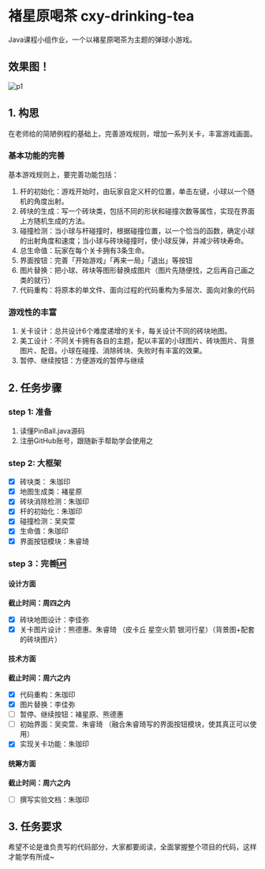 # 褚星原喝茶 cxy-drinking-tea

Java课程小组作业，一个以褚星原喝茶为主题的弹球小游戏。

## 效果图！

![p1](https://i.loli.net/2019/05/19/5ce068b06a92575136.png)

## 1. 构思

在老师给的简陋例程的基础上，完善游戏规则，增加一系列关卡，丰富游戏画面。

### 基本功能的完善

基本游戏规则上，要完善功能包括：

1. 杆的初始化：游戏开始时，由玩家自定义杆的位置，单击左键，小球以一个随机的角度出射。
2. 砖块的生成：写一个砖块类，包括不同的形状和碰撞次数等属性，实现在界面上方随机生成的方法。
3. 碰撞检测：当小球与杆碰撞时，根据碰撞位置，以一个恰当的函数，确定小球的出射角度和速度；当小球与砖块碰撞时，使小球反弹，并减少砖块寿命。
4. 总生命值：玩家在每个关卡拥有3条生命。
5. 界面按钮：完善「开始游戏」「再来一局」「退出」等按钮
6. 图片替换：把小球、砖块等图形替换成图片（图片先随便找，之后再自己画之类的就行）
7. 代码重构：将原本的单文件、面向过程的代码重构为多层次、面向对象的代码

### 游戏性的丰富

1. 关卡设计：总共设计6个难度递增的关卡，每关设计不同的砖块地图。
2. 美工设计：不同关卡拥有各自的主题，配以丰富的小球图片、砖块图片、背景图片、配音。小球在碰撞、消除砖块、失败时有丰富的效果。
3. 暂停、继续按钮：方便游戏的暂停与继续

## 2. 任务步骤

### step 1: 准备

1. 读懂PinBall.java源码
2. 注册GitHub账号，跟随新手帮助学会使用之

### step 2: 大框架

* [x] 砖块类： 朱珈印
* [x] 地图生成类：褚星原
* [x] 砖块消除检测：朱珈印
* [x] 杆的初始化：朱珈印
* [x] 碰撞检测：吴奕萱
* [x] 生命值：朱珈印
* [x] 界面按钮模块：朱睿琦

### step 3：完善🆙

#### 设计方面

**截止时间：周四之内**

* [x] 砖块地图设计：李佳弥
* [x] 关卡图片设计：熊德惠、朱睿琦
  （皮卡丘 星空火箭 银河行星）（背景图+配套的砖块图片）

#### 技术方面

**截止时间：周六之内**

* [x] 代码重构：朱珈印
* [x] 图片替换：李佳弥
* [ ] 暂停、继续按钮：褚星原、熊德惠
* [ ] 初始界面：吴奕萱、朱睿琦
  （融合朱睿琦写的界面按钮模块，使其真正可以使用）
* [x] 实现关卡功能：朱珈印

#### 统筹方面

**截止时间：周六之内**

* [ ] 撰写实验文档：朱珈印

## 3. 任务要求

希望不论是谁负责写的代码部分，大家都要阅读，全面掌握整个项目的代码，这样才能学有所成~
